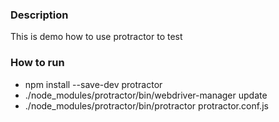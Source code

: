 
### Description

This is demo how to use protractor to test

### How to run

- npm install --save-dev protractor
- ./node_modules/protractor/bin/webdriver-manager update
- ./node_modules/protractor/bin/protractor protractor.conf.js